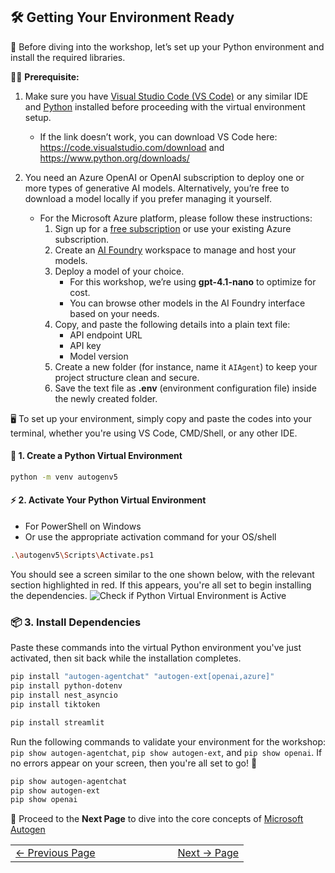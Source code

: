 ## 🛠️ Getting Your Environment Ready

🧰 Before diving into the workshop, let’s set up your Python environment and install the required libraries.

🧑‍💻 **Prerequisite:** 
1. Make sure you have [Visual Studio Code (VS Code)](https://code.visualstudio.com/download) or any similar IDE and [Python](https://www.python.org/downloads/) installed before proceeding with the virtual environment setup.
    * If the link doesn’t work, you can download VS Code here: https://code.visualstudio.com/download and https://www.python.org/downloads/

2. You need an Azure OpenAI or OpenAI subscription to deploy one or more types of generative AI models. Alternatively, you’re free to download a model locally if you prefer managing it yourself.

    - For the Microsoft Azure platform, please follow these instructions:
        1. Sign up for a [free subscription](https://azure.microsoft.com/en-us/) or use your existing Azure subscription.
        2. Create an [AI Foundry](https://ai.azure.com/) workspace to manage and host your models.
        3. Deploy a model of your choice.  
            - For this workshop, we’re using **gpt-4.1-nano** to optimize for cost.
            - You can browse other models in the AI Foundry interface based on your needs.
        4. Copy, and paste the following details into a plain text file:
            - API endpoint URL
            - API key
            - Model version
        5. Create a new folder (for instance, name it `AIAgent`) to keep your project structure clean and secure.
        6. Save the text file as **.env** (environment configuration file) inside the newly created folder.


🖥️ To set up your environment, simply copy and paste the codes into your terminal, whether you're using VS Code, CMD/Shell, or any other IDE.


#### 🐍 1. Create a Python Virtual Environment
```bash
python -m venv autogenv5
```

#### ⚡ 2. Activate Your Python Virtual Environment
 - For PowerShell on Windows
 - Or use the appropriate activation command for your OS/shell
```bash
.\autogenv5\Scripts\Activate.ps1
```
You should see a screen similar to the one shown below, with the relevant section highlighted in red. If this appears, you're all set to begin installing the dependencies.
![Check if Python Virtual Environment is Active](../docs/images/pyenv.png)


### 📦 3. Install Dependencies
Paste these commands into the virtual Python environment you've just activated, then sit back while the installation completes.
```bash
pip install "autogen-agentchat" "autogen-ext[openai,azure]"
pip install python-dotenv
pip install nest_asyncio
pip install tiktoken

pip install streamlit
```
Run the following commands to validate your environment for the workshop: `pip show autogen-agentchat`, `pip show autogen-ext`, and `pip show openai`. If no errors appear on your screen, then you're all set to go! 🚀
```bash
pip show autogen-agentchat
pip show autogen-ext
pip show openai
```

🌟 Proceed to the **Next Page** to dive into the core concepts of [Microsoft Autogen](https://microsoft.github.io/autogen/stable/index.html)


<table width="100%">
  <tr>
    <td align="left" style="white-space: nowrap;">
      <a href="../pages/whatisagenticai.md">← Previous Page</a>
    </td>
    <td style="width: 100px;"></td> <!-- Blank column for separation -->
    <td align="right" style="white-space: nowrap;">
      <a href="../pages/DirectHumanInteraction.md">Next → Page</a>
    </td>
  </tr>
</table>
